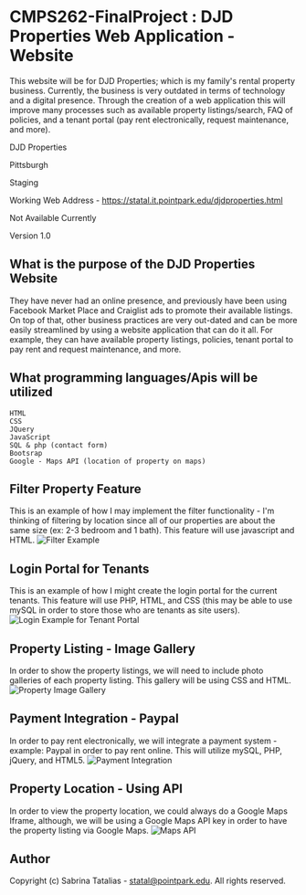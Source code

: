 # CMPS262-FinalProject : DJD Properties Web Application - Website
This website will be for DJD Properties; which is my family's rental property business. Currently, the business is very outdated in terms of technology and a digital presence. Through the creation of a web application this will improve many processes such as available property listings/search, FAQ of policies, and a tenant portal (pay rent electronically, request maintenance, and more). 

DJD Properties

Pittsburgh

Staging

Working Web Address - https://statal.it.pointpark.edu/djdproperties.html

Not Available Currently

Version 1.0

## What is the purpose of the DJD Properties Website
They have never had an online presence, and previously have been using Facebook Market Place and Craiglist ads to promote their available listings. On top of that, other business practices are very out-dated and can be more easily streamlined by using a website application that can do it all. 
For example, they can have available property listings, policies, tenant portal to pay rent and request maintenance, and more. 

## What programming languages/Apis will be utilized
```
HTML
CSS
JQuery
JavaScript
SQL & php (contact form)
Bootsrap
Google - Maps API (location of property on maps)
```

## Filter Property Feature
This is an example of how I may implement the filter functionality - I'm thinking of filtering by location since all of our properties are about the same size (ex: 2-3 bedroom and 1 bath). This feature will use javascript and HTML.
![Filter Example](https://www.w3schools.com/howto/howto_js_filter_lists.asp)

## Login Portal for Tenants
This is an example of how I might create the login portal for the current tenants. This feature will use PHP, HTML, and CSS (this may be able to use mySQL in order to store those who are tenants as site users). 
![Login Example for Tenant Portal](https://www.w3schools.com/howto/howto_css_login_form.asp)

## Property Listing - Image Gallery
In order to show the property listings, we will need to include photo galleries of each property listing. This gallery will be using CSS and HTML. 
![Property Image Gallery](https://www.w3schools.com/css/css_image_gallery.asp)

## Payment Integration - Paypal
In order to pay rent electronically, we will integrate a payment system - example: Paypal in order to pay rent online. This will utilize mySQL, PHP, jQuery, and HTML5. 
![Payment Integration](https://justcoded.com/blog/how-to-integrate-a-payment-gateway-into-a-website/)

## Property Location - Using API
In order to view the property location, we could always do a Google Maps Iframe, although, we will be using a Google Maps API key in order to have the property listing via Google Maps.
![Maps API](https://developers.google.com/maps/documentation/embed/get-api-key)

## Author
Copyright (c) Sabrina Tatalias - statal@pointpark.edu. All rights reserved. 


